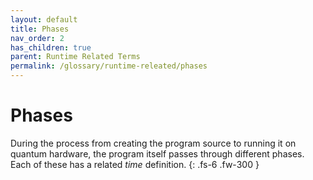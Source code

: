 ```yaml
---
layout: default
title: Phases
nav_order: 2
has_children: true
parent: Runtime Related Terms
permalink: /glossary/runtime-releated/phases
---
```


# Phases

During the process from creating the program source to running it on quantum hardware, the program itself passes through different phases.
Each of these has a related *time* definition. 
{: .fs-6 .fw-300 }
